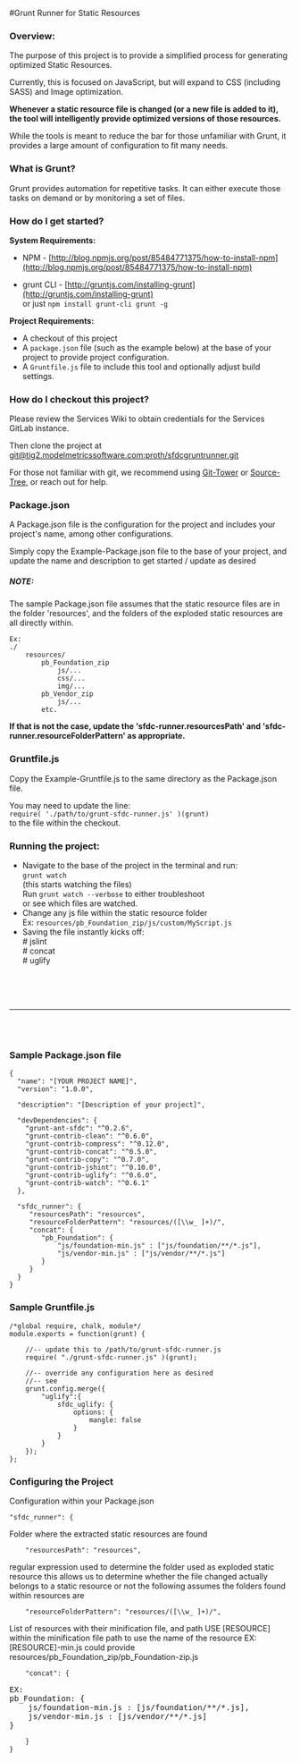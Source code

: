 #Grunt Runner for Static Resources

### Overview:

The purpose of this project is to provide a simplified process for generating optimized Static Resources.

Currently, this is focused on JavaScript, but will expand to CSS (including SASS) and Image optimization.

**Whenever a static resource file is changed (or a new file is added to it), the tool will intelligently provide optimized versions of those resources.**

While the tools is meant to reduce the bar for those unfamiliar with Grunt, it provides a large amount of configuration to fit many needs.

### What is Grunt?

Grunt provides automation for repetitive tasks.  It can either execute those tasks on demand or by monitoring a set of files.

### How do I get started?

**System Requirements:**

* NPM  - [http://blog.npmjs.org/post/85484771375/how-to-install-npm](http://blog.npmjs.org/post/85484771375/how-to-install-npm)

* grunt CLI - [http://gruntjs.com/installing-grunt](http://gruntjs.com/installing-grunt)<br /> or just `npm install grunt-cli grunt -g`


**Project Requirements:**

* A checkout of this project
* A `package.json` file (such as the example below) at the base of your project to provide project configuration.
* A `Gruntfile.js` file to include this tool and optionally adjust build settings.

### How do I checkout this project?

Please review the Services Wiki to obtain credentials for the Services GitLab instance.

Then clone the project at [git@tig2.modelmetricssoftware.com:proth/sfdcgruntrunner.git](git@tig2.modelmetricssoftware.com:proth/sfdcgruntrunner.git)

For those not familiar with git, we recommend using [Git-Tower](git@tig2.modelmetricssoftware.com:proth/sfdcgruntrunner.git) or [Source-Tree](http://www.sourcetreeapp.com/), or reach out for help.

### Package.json

A Package.json file is the configuration for the project and includes your project's name, among other configurations.

Simply copy the Example-Package.json file to the base of your project, and update the name and description to get started / update as desired

##### NOTE:
The sample Package.json file assumes that the static resource files are in the folder 'resources', and the folders of the exploded static resources are all directly within.

	Ex:
	./
		resources/
			pb_Foundation_zip
				js/...
				css/...
				img/...
			pb_Vendor_zip
				js/...
			etc.


**If that is not the case, update the 'sfdc-runner.resourcesPath' and 'sfdc-runner.resourceFolderPattern' as appropriate.**

### Gruntfile.js

Copy the Example-Gruntfile.js to the same directory as the Package.json file.

You may need to update the line:<br />
	`require( './path/to/grunt-sfdc-runner.js' )(grunt)` <br />
to the file within the checkout.

### Running the project:

* Navigate to the base of the project in the terminal and run:<br />`grunt watch`<br />(this starts watching the files)<br />Run `grunt watch --verbose` to either troubleshoot<br />or see which files are watched.
* Change any js file within the static resource folder<br />Ex: `resources/pb_Foundation_zip/js/custom/MyScript.js`
* Saving the file instantly kicks off:<br /># jslint<br /># concat<br /># uglify

<br /><br /><br /><hr /><br /><br />
### Sample Package.json file

	{
	  "name": "[YOUR PROJECT NAME]",
	  "version": "1.0.0",
	  
	  "description": "[Description of your project]",
	  
	  "devDependencies": {
		"grunt-ant-sfdc": "^0.2.6",
		"grunt-contrib-clean": "^0.6.0",
		"grunt-contrib-compress": "^0.12.0",
		"grunt-contrib-concat": "^0.5.0",
		"grunt-contrib-copy": "^0.7.0",
		"grunt-contrib-jshint": "^0.10.0",
		"grunt-contrib-uglify": "^0.6.0",
		"grunt-contrib-watch": "^0.6.1"
	  },
	  
	  "sfdc_runner": {
		 "resourcesPath": "resources",
		 "resourceFolderPattern": "resources/([\\w_ ]+)/",
		 "concat": {			
			"pb_Foundation": {
				"js/foundation-min.js" : ["js/foundation/**/*.js"],
				"js/vendor-min.js" : ["js/vendor/**/*.js"]
			}
		 }
	  }
	}
	
### Sample Gruntfile.js

	/*global require, chalk, module*/
	module.exports = function(grunt) {
		
		//-- update this to /path/to/grunt-sfdc-runner.js
		require( "./grunt-sfdc-runner.js" )(grunt);
		
		//-- override any configuration here as desired
		//-- see 
		grunt.config.merge({
			"uglify":{
				sfdc_uglify: {
					options: {
						mangle: false
					}
				}
			}
		});
	};

### Configuring the Project

Configuration within your Package.json

	"sfdc_runner": {
		
Folder where the extracted static resources are found
		
		"resourcesPath": "resources",
		
regular expression used to determine the folder used as exploded static resource
this allows us to determine whether the file changed actually belongs to a static resource or not
the following assumes the folders found within resources are
		
		"resourceFolderPattern": "resources/([\\w_ ]+)/",
		
List of resources with their minification file, and path
USE [RESOURCE] within the minification file path to use the name of the resource
EX: [RESOURCE]-min.js could provide resources/pb_Foundation_zip/pb_Foundation-zip.js
		
		"concat": {
			
<pre>EX:
pb_Foundation: {
	js/foundation-min.js : [js/foundation/**/*.js],
	js/vendor-min.js : [js/vendor/**/*.js]
}</pre>

		}
	}


